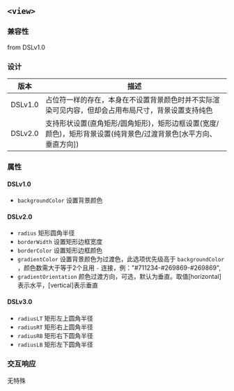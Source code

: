 ## `<view>`

### 兼容性
from DSLv1.0

### 设计
版本 | 描述
---|---
DSLv1.0 | 占位符一样的存在，本身在不设置背景颜色时并不实际渲染可见内容，但却会占用布局尺寸，背景设置支持纯色
DSLv2.0 | 支持形状设置(直角矩形/圆角矩形)，矩形边框设置(宽度/颜色)，矩形背景设置(纯背景色/过渡背景色[水平方向、垂直方向])

### 属性

#### DSLv1.0
- `backgroundColor` 设置背景颜色

#### DSLv2.0
- `radius` 矩形圆角半径
- `borderWidth` 设置矩形边框宽度
- `borderColor` 设置矩形边框颜色
- `gradientColor` 设置背景颜色为过渡色，此选项优先级高于 `backgroundColor` ，颜色数需大于等于2个且用 `-` 连接，例："#711234-#269869-#269869",
- `gradientOrientation` 颜色过渡方向，可选，默认为垂直。取值[horizontal]表示水平，[vertical]表示垂直

#### DSLv3.0
- `radiusLT` 矩形左上圆角半径
- `radiusRT` 矩形右上圆角半径
- `radiusRB` 矩形右下圆角半径
- `radiusLB` 矩形左下圆角半径

### 交互响应

无特殊
